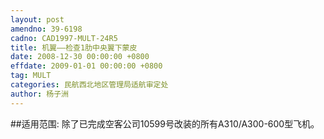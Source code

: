 ```yaml
---
layout: post
amendno: 39-6198
cadno: CAD1997-MULT-24R5
title: 机翼——检查1肋中央翼下蒙皮
date: 2008-12-30 00:00:00 +0800
effdate: 2009-01-01 00:00:00 +0800
tag: MULT
categories: 民航西北地区管理局适航审定处
author: 杨子洲
---
```


##适用范围:
除了已完成空客公司10599号改装的所有A310/A300-600型飞机。

